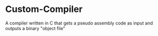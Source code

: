 # Custom-Compiler
A compiler written in C that gets a pseudo assembly code as input and outputs a binary "object file"
